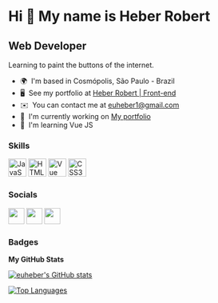 Hi 👋 My name is Heber Robert
=============================

Web Developer
-------------

Learning to paint the buttons of the internet.

* 🌍  I'm based in Cosmópolis, São Paulo - Brazil
* 🖥️  See my portfolio at [Heber Robert | Front-end](http://euheber.github.io/heber-Robert-portfolio/)
* ✉️  You can contact me at [euheber1@gmail.com](mailto:euheber1@gmail.com)
* 🚀  I'm currently working on [My portfolio](http://euheber.github.io/heber-Robert-portfolio/)
* 🧠  I'm learning Vue JS

### Skills

<p align="left">
<a href="https://developer.mozilla.org/en-US/docs/Web/JavaScript" target="_blank" rel="noreferrer"><img src="https://raw.githubusercontent.com/danielcranney/readme-generator/main/public/icons/skills/javascript-colored.svg" width="36" height="36" alt="JavaScript" /></a>
<a href="https://developer.mozilla.org/en-US/docs/Glossary/HTML5" target="_blank" rel="noreferrer"><img src="https://raw.githubusercontent.com/danielcranney/readme-generator/main/public/icons/skills/html5-colored.svg" width="36" height="36" alt="HTML5" /></a>
<a href="https://vuejs.org/" target="_blank" rel="noreferrer"><img src="https://raw.githubusercontent.com/danielcranney/readme-generator/main/public/icons/skills/vuejs-colored.svg" width="36" height="36" alt="Vue" /></a>
<a href="https://www.w3.org/TR/CSS/#css" target="_blank" rel="noreferrer"><img src="https://raw.githubusercontent.com/danielcranney/readme-generator/main/public/icons/skills/css3-colored.svg" width="36" height="36" alt="CSS3" /></a>
</p>


### Socials

<p align="left"> <a href="https://www.github.com/euheber" target="_blank" rel="noreferrer"><img src="https://raw.githubusercontent.com/danielcranney/readme-generator/main/public/icons/socials/github-dark.svg" width="32" height="32" /></a> <a href="http://www.instagram.com/euheber_" target="_blank" rel="noreferrer"><img src="https://raw.githubusercontent.com/danielcranney/readme-generator/main/public/icons/socials/instagram.svg" width="32" height="32" /></a> <a href="https://www.twitter.com/euheber_" target="_blank" rel="noreferrer"><img src="https://raw.githubusercontent.com/danielcranney/readme-generator/main/public/icons/socials/twitter.svg" width="32" height="32" /></a></p>

### Badges

<b>My GitHub Stats</b>

<a href="http://www.github.com/euheber"><img src="https://github-readme-stats.vercel.app/api?username=euheber&show_icons=true&hide=stars,prs,issues,contribs&count_private=true&title_color=22c55e&text_color=14b8a6&icon_color=0891b2&bg_color=000000&hide_border=true&show_icons=true" alt="euheber's GitHub stats" /></a>



<a href="https://github.com/euheber" align="left"><img src="https://github-readme-stats.vercel.app/api/top-langs/?username=euheber&langs_count=10&title_color=22c55e&text_color=14b8a6&icon_color=0891b2&bg_color=000000&hide_border=true&locale=en&custom_title=Top%20%Languages" alt="Top Languages" /></a>
